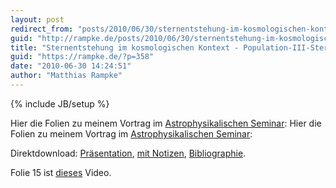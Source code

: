 ```yaml
---
layout: post
redirect_from: "posts/2010/06/30/sternentstehung-im-kosmologischen-kontext-population-iii-sterne/"
guid: "http://rampke.de/posts/2010/06/30/sternentstehung-im-kosmologischen-kontext-population-iii-sterne/"
title: "Sternentstehung im kosmologischen Kontext - Population-III-Sterne"
guid: "https://rampke.de/?p=358"
date: "2010-06-30 14:24:51"
author: "Matthias Rampke"
---
```

{% include JB/setup %}

Hier die Folien zu meinem Vortrag im <a href="http://www-astro.physik.tu-berlin.de/lv/view/426">Astrophysikalischen Seminar</a>:
Hier die Folien zu meinem Vortrag im <a href="http://www-astro.physik.tu-berlin.de/lv/view/426">Astrophysikalischen Seminar</a>:

Direktdownload: <a href='/wp-content/uploads/2010/06/populationIII.pdf' >Pr&auml;sentation</a>, <a href='/wp-content/uploads/2010/06/populationIII-notes.pdf' >mit Notizen</a>, <a href='/wp-content/uploads/2010/06/populationIII.bib' >Bibliographie</a>.

Folie 15 ist <a href="http://www.youtube.com/watch?v=EzkG-fESxWM">dieses</a> Video.


